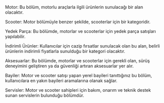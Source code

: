 Motor: 
Bu bölüm, motorlu araçlarla ilgili ürünlerin sunulacağı bir alan olacaktır.

Scooter: 
Motor bölümüyle benzer şekilde, scooterlar için bir kategoridir.

Yedek Parça:
Bu bölümde, motorlar ve scooterlar için yedek parça satışları yapılabilir.

İndirimli Ürünler: 
Kullanıcılar için cazip fırsatlar sunulacak olan bu alan, belirli ürünlerin indirimli fiyatlarla sunulduğu bir kategori olacaktır.

Aksesuarlar:
Bu bölümde, motorlar ve scooterlar için gerekli olan, sürüş deneyimini geliştiren ya da güvenliği artıran aksesuarlar yer alır.

Bayiler: 
Motor ve scooter satışı yapan yerel bayileri tanıttığınız bu bölüm, kullanıcılara en yakın bayileri aramalarına olanak sağlar.

Servisler: Motor ve scooter sahipleri için bakım, onarım ve teknik destek sunan servislerin bulunduğu bölümdür.
